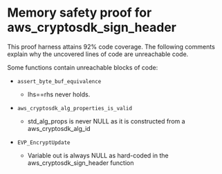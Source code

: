 # Memory safety proof for aws_cryptosdk_sign_header

This proof harness attains 92% code coverage.  The following comments explain
why the uncovered lines of code are unreachable code.

Some functions contain unreachable blocks of code:

* `assert_byte_buf_equivalence`

    * lhs==rhs never holds. 

* `aws_cryptosdk_alg_properties_is_valid`

    * std_alg_props is never NULL as it is constructed from a aws_cryptosdk_alg_id

* `EVP_EncryptUpdate`

    * Variable out is always NULL as hard-coded in the aws_cryptosdk_sign_header function 